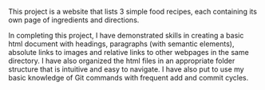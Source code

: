 This project is a website that lists 3 simple food recipes, each containing its own page of ingredients and directions.

In completing this project, I have demonstrated skills in creating a basic html document with headings, paragraphs (with semantic elements), absolute links to images and relative links to other webpages in the same directory. I have also organized the html files in an appropriate folder structure that is intuitive and easy to navigate. I have also put to use my basic knowledge of Git commands with frequent add and commit cycles. 